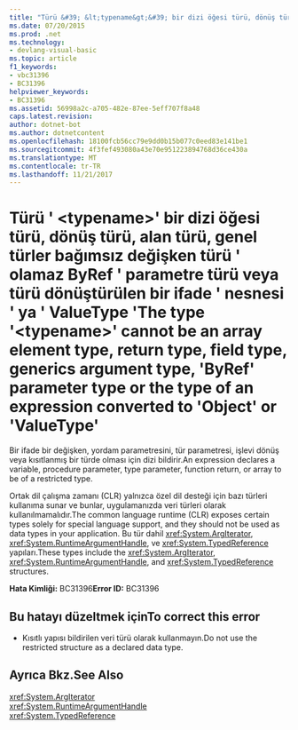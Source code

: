 ```yaml
---
title: "Türü &#39; &lt;typename&gt;&#39; bir dizi öğesi türü, dönüş türü, alan türü, genel türler bağımsız değişken türü &#39; olamaz ByRef &#39; parametre türü veya türü dönüştürülen bir ifade &#39; nesnesi &#39; ya &#39; ValueType &#39;"
ms.date: 07/20/2015
ms.prod: .net
ms.technology:
- devlang-visual-basic
ms.topic: article
f1_keywords:
- vbc31396
- BC31396
helpviewer_keywords:
- BC31396
ms.assetid: 56998a2c-a705-482e-87ee-5eff707f8a48
caps.latest.revision: 
author: dotnet-bot
ms.author: dotnetcontent
ms.openlocfilehash: 18100fcb56cc79e9dd0b15b077c0eed83e141be1
ms.sourcegitcommit: 4f3fef493080a43e70e951223894768d36ce430a
ms.translationtype: MT
ms.contentlocale: tr-TR
ms.lasthandoff: 11/21/2017
---
```

# <a name="the-type-39lttypenamegt39-cannot-be-an-array-element-type-return-type-field-type-generics-argument-type-39byref39-parameter-type-or-the-type-of-an-expression-converted-to-39object39-or-39valuetype39"></a><span data-ttu-id="fc3ca-102">Türü &#39; &lt;typename&gt;&#39; bir dizi öğesi türü, dönüş türü, alan türü, genel türler bağımsız değişken türü &#39; olamaz ByRef &#39; parametre türü veya türü dönüştürülen bir ifade &#39; nesnesi &#39; ya &#39; ValueType &#39;</span><span class="sxs-lookup"><span data-stu-id="fc3ca-102">The type &#39;&lt;typename&gt;&#39; cannot be an array element type, return type, field type, generics argument type, &#39;ByRef&#39; parameter type or the type of an expression converted to &#39;Object&#39; or &#39;ValueType&#39;</span></span>
<span data-ttu-id="fc3ca-103">Bir ifade bir değişken, yordam parametresini, tür parametresi, işlevi dönüş veya kısıtlanmış bir türde olması için dizi bildirir.</span><span class="sxs-lookup"><span data-stu-id="fc3ca-103">An expression declares a variable, procedure parameter, type parameter, function return, or array to be of a restricted type.</span></span>  
  
 <span data-ttu-id="fc3ca-104">Ortak dil çalışma zamanı (CLR) yalnızca özel dil desteği için bazı türleri kullanıma sunar ve bunlar, uygulamanızda veri türleri olarak kullanılmamalıdır.</span><span class="sxs-lookup"><span data-stu-id="fc3ca-104">The common language runtime (CLR) exposes certain types solely for special language support, and they should not be used as data types in your application.</span></span> <span data-ttu-id="fc3ca-105">Bu tür dahil <xref:System.ArgIterator>, <xref:System.RuntimeArgumentHandle>, ve <xref:System.TypedReference> yapıları.</span><span class="sxs-lookup"><span data-stu-id="fc3ca-105">These types include the <xref:System.ArgIterator>, <xref:System.RuntimeArgumentHandle>, and <xref:System.TypedReference> structures.</span></span>  
  
 <span data-ttu-id="fc3ca-106">**Hata Kimliği:** BC31396</span><span class="sxs-lookup"><span data-stu-id="fc3ca-106">**Error ID:** BC31396</span></span>  
  
## <a name="to-correct-this-error"></a><span data-ttu-id="fc3ca-107">Bu hatayı düzeltmek için</span><span class="sxs-lookup"><span data-stu-id="fc3ca-107">To correct this error</span></span>  
  
-   <span data-ttu-id="fc3ca-108">Kısıtlı yapısı bildirilen veri türü olarak kullanmayın.</span><span class="sxs-lookup"><span data-stu-id="fc3ca-108">Do not use the restricted structure as a declared data type.</span></span>  
  
## <a name="see-also"></a><span data-ttu-id="fc3ca-109">Ayrıca Bkz.</span><span class="sxs-lookup"><span data-stu-id="fc3ca-109">See Also</span></span>  
 <xref:System.ArgIterator>  
 <xref:System.RuntimeArgumentHandle>  
 <xref:System.TypedReference>
